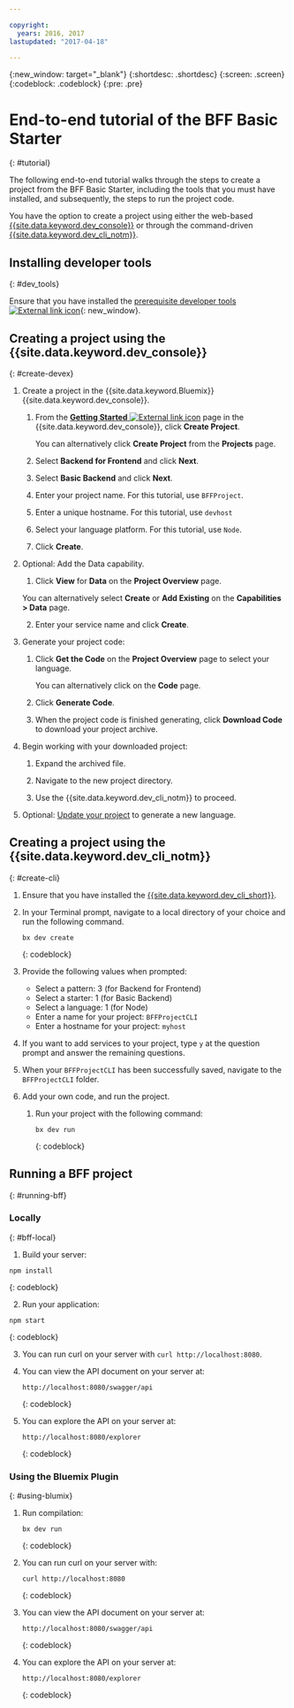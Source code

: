 ```yaml
---

copyright:
  years: 2016, 2017
lastupdated: "2017-04-18"

---
```

{:new_window: target="_blank"}
{:shortdesc: .shortdesc}
{:screen: .screen}
{:codeblock: .codeblock}
{:pre: .pre}

# End-to-end tutorial of the BFF Basic Starter
{: #tutorial}

The following end-to-end tutorial walks through the steps to create a project from the BFF Basic Starter, including the tools that you must have installed, and subsequently, the steps to run the project code.

You have the option to create a project using either the web-based [{{site.data.keyword.dev_console}}](#create-devex) or through the command-driven [{{site.data.keyword.dev_cli_notm}}](#create-cli).

## Installing developer tools
{: #dev_tools}

Ensure that you have installed the [prerequisite developer tools ![External link icon](../icons/launch-glyph.svg "External link icon")](get_code.html#prereq-dev-tools){: new_window}.


## Creating a project using the {{site.data.keyword.dev_console}}
{: #create-devex}

1. Create a project in the {{site.data.keyword.Bluemix}} {{site.data.keyword.dev_console}}.

	1. From the [**Getting Started** ![External link icon](../icons/launch-glyph.svg "External link icon")](https://console.ng.bluemix.net/developer/getting-started/) page in the {{site.data.keyword.dev_console}}, click **Create Project**.

		You can alternatively click **Create Project** from the **Projects** page.

	2. Select **Backend for Frontend** and click **Next**.

	3. Select **Basic Backend** and click **Next**.

	4. Enter your project name. For this tutorial, use `BFFProject`.   

	5. Enter a unique hostname. For this tutorial, use `devhost` 

	6. Select your language platform. For this tutorial, use `Node`.
   
	7. Click **Create**.

2. Optional: Add the Data capability.

	1. Click **View** for **Data** on the **Project Overview** page.

      You can alternatively select **Create** or **Add Existing** on the **Capabilities > Data** page.

   2. Enter your service name and click **Create**.

3. Generate your project code:

	1. Click **Get the Code** on the **Project Overview** page to select your language.
   
		You can alternatively click on the **Code** page.
      
	2. Click **Generate Code**.
   
	3. When the project code is finished generating, click **Download Code** to download your project archive.

4. Begin working with your downloaded project:

	1. Expand the archived file.
	
	2. Navigate to the new project directory.
	
	3. Use the {{site.data.keyword.dev_cli_notm}} to proceed.

5. Optional: [Update your project](project_overview_page.html#update_language) to generate a new language.


## Creating a project using the {{site.data.keyword.dev_cli_notm}}
{: #create-cli}

1. Ensure that you have installed the [{{site.data.keyword.dev_cli_short}}](dev_cli.html).

2. In your Terminal prompt, navigate to a local directory of your choice and run the following command.
  
	```
	bx dev create
	```
	{: codeblock}
	
3. Provide the following values when prompted:

	* Select a pattern: 3 (for Backend for Frontend)
	* Select a starter: 1 (for Basic Backend)
	* Select a language: 1 (for Node)
	* Enter a name for your project: `BFFProjectCLI`
	* Enter a hostname for your project: `myhost`

4. If you want to add services to your project, type `y` at the question prompt and answer the remaining questions.

5. When your `BFFProjectCLI` has been successfully saved, navigate to the `BFFProjectCLI` folder.

6. Add your own code, and run the project.
 
	1. Run your project with the following command:

 		```
		bx dev run
		```
		{: codeblock}


## Running a BFF project
{: #running-bff}

### Locally
{: #bff-local}

1. Build your server:

  ```
  npm install
  ```
  {: codeblock}

2. Run your application:

  ```
  npm start 
  ```
  {: codeblock}

3. You can run curl on your server with `curl http://localhost:8080`.

4. You can view the API document on your server at: 

	```
	http://localhost:8080/swagger/api
	```
	{: codeblock}

5. You can explore the API on your server at: 

	```
	http://localhost:8080/explorer
	```
	{: codeblock}

### Using the Bluemix Plugin
{: #using-blumix}

1. Run compilation:

	```
	bx dev run
	```
	{: codeblock}

2. You can run curl on your server with:
  
	```
	curl http://localhost:8080
	```
	{: codeblock}

3. You can view the API document on your server at: 

	```
	http://localhost:8080/swagger/api
	```
	{: codeblock}

4. You can explore the API on your server at: 

	```
	http://localhost:8080/explorer
	```
	{: codeblock}
